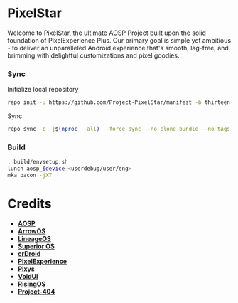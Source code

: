 # PixelStar #

Welcome to PixelStar, the ultimate AOSP Project built upon the solid foundation of PixelExperience Plus. Our primary goal is simple yet ambitious - to deliver an unparalleled Android experience that's smooth, lag-free, and brimming with delightful customizations and pixel goodies.

### Sync ###

Initialize local repository

```bash
repo init -u https://github.com/Project-PixelStar/manifest -b thirteen
```
Sync

```bash
repo sync -c -j$(nproc --all) --force-sync --no-clone-bundle --no-tags
```

### Build ###

```bash
. build/envsetup.sh
lunch aosp_$device-<userdebug/user/eng>
mka bacon -jXT
```

Credits
=======

- [**AOSP**](https://android.googlesource.com)
- [**ArrowOS**](https://github.com/ArrowOS)
- [**LineageOS**](https://github.com/LineageOS)
- [**Superior OS**](https://github.com/SuperiorOS)
- [**crDroid**](https://github.com/crdroid-android)
- [**PixelExperience**](https://github.com/PixelExperience)
- [**Pixys**](https://github.com/PixysOS)
- [**VoidUI**](https://github.com/VoidUI-Tiramisu)
- [**RisingOS**](https://github.com/RisingTechOSS)
- [**Project-404**](https://github.com/P-404)
